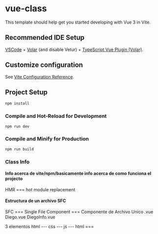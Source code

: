 # vue-class

This template should help get you started developing with Vue 3 in Vite.

## Recommended IDE Setup

[VSCode](https://code.visualstudio.com/) + [Volar](https://marketplace.visualstudio.com/items?itemName=Vue.volar) (and disable Vetur) + [TypeScript Vue Plugin (Volar)](https://marketplace.visualstudio.com/items?itemName=Vue.vscode-typescript-vue-plugin).

## Customize configuration

See [Vite Configuration Reference](https://vitejs.dev/config/).

## Project Setup

```sh
npm install
```

### Compile and Hot-Reload for Development

```sh
npm run dev
```

### Compile and Minify for Production

```sh
npm run build
```

### Class Info

#### Info acerca de vite/npm/basicamente info acerca de como funciona el projecto

HMR === hot module replacement

#### Estructura de un archivo SFC

SFC === Single File Component === Componente de Archivo Unico
.vue
Diego.vue
DiegoInfo.vue

3 elementos
html ---
css ---
js ---
html === <template>
js === <script>
css === <style>

#### Info acerca de elemento "style"

Cuando tengamos la palabra "scoped" dentro del "opening tag/etiqueta de apertura" significa que ese CSS/estilos solo se aplican a este archivo!

#### Info acerca de elemento "script"

Cuando tengamos la palabra "setup" dentro del "opening tag/etiqueta de apertura" significa que esta logica esta diseñada con el approach del composition API.
